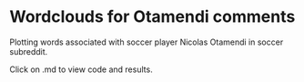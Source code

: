 # Wordclouds for Otamendi comments

Plotting words associated with soccer player Nicolas Otamendi in soccer subreddit.

Click on .md to view code and results.
